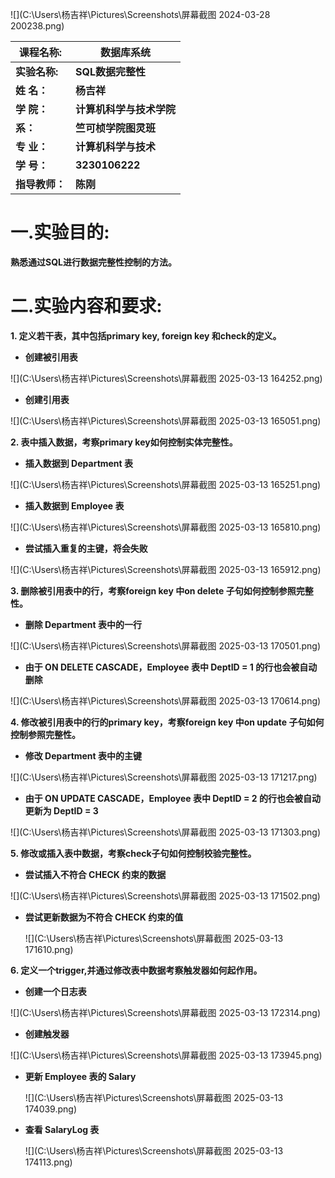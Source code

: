 ![](C:\Users\杨吉祥\Pictures\Screenshots\屏幕截图 2024-03-28 200238.png)

| 课程名称:      | 数据库系统               |
| -------------- | ------------------------ |
| **实验名称:**  | **SQL数据完整性**        |
| **姓  名：**   | **杨吉祥**               |
| **学  院：**   | **计算机科学与技术学院** |
| **系：**       | **竺可桢学院图灵班**     |
| **专  业：**   | **计算机科学与技术**     |
| **学  号：**   | **3230106222**           |
| **指导教师：** | **陈刚**                 |

# 一.实验目的:

**熟悉通过SQL进行数据完整性控制的方法。**

# 二.实验内容和要求:

**1.    定义若干表，其中包括primary key, foreign key 和check的定义。**

- **创建被引用表**

![](C:\Users\杨吉祥\Pictures\Screenshots\屏幕截图 2025-03-13 164252.png)

- **创建引用表**

![](C:\Users\杨吉祥\Pictures\Screenshots\屏幕截图 2025-03-13 165051.png)

**2.    表中插入数据，考察primary key如何控制实体完整性。**

- **插入数据到 Department 表**

![](C:\Users\杨吉祥\Pictures\Screenshots\屏幕截图 2025-03-13 165251.png)

- **插入数据到 Employee 表**

![](C:\Users\杨吉祥\Pictures\Screenshots\屏幕截图 2025-03-13 165810.png)

- **尝试插入重复的主键，将会失败**

![](C:\Users\杨吉祥\Pictures\Screenshots\屏幕截图 2025-03-13 165912.png)

**3.    删除被引用表中的行，考察foreign key 中on delete 子句如何控制参照完整性。**

- **删除 Department 表中的一行**

![](C:\Users\杨吉祥\Pictures\Screenshots\屏幕截图 2025-03-13 170501.png)

- **由于 ON DELETE CASCADE，Employee 表中 DeptID = 1 的行也会被自动删除**

![](C:\Users\杨吉祥\Pictures\Screenshots\屏幕截图 2025-03-13 170614.png)

**4.    修改被引用表中的行的primary key，考察foreign key 中on update 子句如何控制参照完整性。**

- **修改 Department 表中的主键**

![](C:\Users\杨吉祥\Pictures\Screenshots\屏幕截图 2025-03-13 171217.png)

- **由于 ON UPDATE CASCADE，Employee 表中 DeptID = 2 的行也会被自动更新为 DeptID = 3**

![](C:\Users\杨吉祥\Pictures\Screenshots\屏幕截图 2025-03-13 171303.png)

**5.    修改或插入表中数据，考察check子句如何控制校验完整性。**

- **尝试插入不符合 CHECK 约束的数据**

![](C:\Users\杨吉祥\Pictures\Screenshots\屏幕截图 2025-03-13 171502.png)

- **尝试更新数据为不符合 CHECK 约束的值**

  ![](C:\Users\杨吉祥\Pictures\Screenshots\屏幕截图 2025-03-13 171610.png)

**6.    定义一个trigger,并通过修改表中数据考察触发器如何起作用。**

- **创建一个日志表**

![](C:\Users\杨吉祥\Pictures\Screenshots\屏幕截图 2025-03-13 172314.png)

- **创建触发器**

![](C:\Users\杨吉祥\Pictures\Screenshots\屏幕截图 2025-03-13 173945.png)

- **更新 Employee 表的 Salary**

  ![](C:\Users\杨吉祥\Pictures\Screenshots\屏幕截图 2025-03-13 174039.png)

- **查看 SalaryLog 表**

  ![](C:\Users\杨吉祥\Pictures\Screenshots\屏幕截图 2025-03-13 174113.png)























